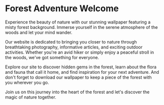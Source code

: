 <!--
Write me markdown content of website with wallpaper:

"A forest with a misty background"

The header of the page should not be copy of the text but rather a real content of the website which is using this wallpaper.
-->

<!--font:Poppins-->

# Forest Adventure Welcome

Experience the beauty of nature with our stunning wallpaper featuring a misty forest background. Immerse yourself in the serene atmosphere of the woods and let your mind wander.

Our website is dedicated to bringing you closer to nature through breathtaking photography, informative articles, and exciting outdoor activities. Whether you're an avid hiker or simply enjoy a peaceful stroll in the woods, we've got something for everyone.

Explore our site to discover hidden gems in the forest, learn about the flora and fauna that call it home, and find inspiration for your next adventure. And don't forget to download our wallpaper to keep a piece of the forest with you wherever you go.

Join us on this journey into the heart of the forest and let's discover the magic of nature together.
